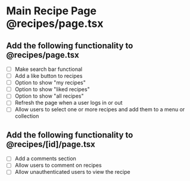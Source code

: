 # Main Recipe Page @recipes/page.tsx

## Add the following functionality to @recipes/page.tsx

- [ ] Make search bar functional
- [ ] Add a like button to recipes
- [ ] Option to show "my recipes"
- [ ] Option to show "liked recipes"
- [ ] Option to show "all recipes"
- [ ] Refresh the page when a user logs in or out
- [ ] Allow users to select one or more recipes and add them to a menu or collection

## Add the following functionality to @recipes/[id]/page.tsx

- [ ] Add a comments section
- [ ] Allow users to comment on recipes
- [ ] Allow unauthenticated users to view the recipe
